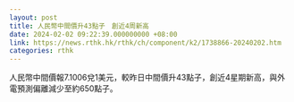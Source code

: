 ```yaml
---
layout: post
title: 人民幣中間價升43點子　創近4周新高
date: 2024-02-02 09:22:39.000000000 +08:00
link: https://news.rthk.hk/rthk/ch/component/k2/1738866-20240202.htm
categories: rthk
---
```


人民幣中間價報7.1006兌1美元，較昨日中間價升43點子，創近4星期新高，與外電預測偏離減少至約650點子。
